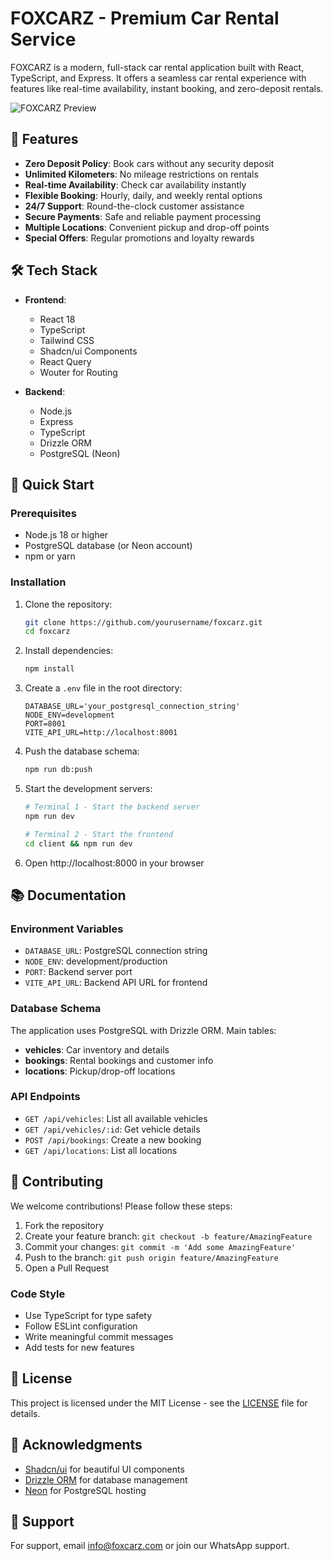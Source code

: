 # FOXCARZ - Premium Car Rental Service

FOXCARZ is a modern, full-stack car rental application built with React, TypeScript, and Express. It offers a seamless car rental experience with features like real-time availability, instant booking, and zero-deposit rentals.

![FOXCARZ Preview](preview.png)

## 🚀 Features

- **Zero Deposit Policy**: Book cars without any security deposit
- **Unlimited Kilometers**: No mileage restrictions on rentals
- **Real-time Availability**: Check car availability instantly
- **Flexible Booking**: Hourly, daily, and weekly rental options
- **24/7 Support**: Round-the-clock customer assistance
- **Secure Payments**: Safe and reliable payment processing
- **Multiple Locations**: Convenient pickup and drop-off points
- **Special Offers**: Regular promotions and loyalty rewards

## 🛠️ Tech Stack

- **Frontend**:
  - React 18
  - TypeScript
  - Tailwind CSS
  - Shadcn/ui Components
  - React Query
  - Wouter for Routing

- **Backend**:
  - Node.js
  - Express
  - TypeScript
  - Drizzle ORM
  - PostgreSQL (Neon)

## 🚀 Quick Start

### Prerequisites

- Node.js 18 or higher
- PostgreSQL database (or Neon account)
- npm or yarn

### Installation

1. Clone the repository:
   ```bash
   git clone https://github.com/yourusername/foxcarz.git
   cd foxcarz
   ```

2. Install dependencies:
   ```bash
   npm install
   ```

3. Create a `.env` file in the root directory:
   ```env
   DATABASE_URL='your_postgresql_connection_string'
   NODE_ENV=development
   PORT=8001
   VITE_API_URL=http://localhost:8001
   ```

4. Push the database schema:
   ```bash
   npm run db:push
   ```

5. Start the development servers:
   ```bash
   # Terminal 1 - Start the backend server
   npm run dev

   # Terminal 2 - Start the frontend
   cd client && npm run dev
   ```

6. Open http://localhost:8000 in your browser

## 📚 Documentation

### Environment Variables

- `DATABASE_URL`: PostgreSQL connection string
- `NODE_ENV`: development/production
- `PORT`: Backend server port
- `VITE_API_URL`: Backend API URL for frontend

### Database Schema

The application uses PostgreSQL with Drizzle ORM. Main tables:

- **vehicles**: Car inventory and details
- **bookings**: Rental bookings and customer info
- **locations**: Pickup/drop-off locations

### API Endpoints

- `GET /api/vehicles`: List all available vehicles
- `GET /api/vehicles/:id`: Get vehicle details
- `POST /api/bookings`: Create a new booking
- `GET /api/locations`: List all locations

## 🤝 Contributing

We welcome contributions! Please follow these steps:

1. Fork the repository
2. Create your feature branch: `git checkout -b feature/AmazingFeature`
3. Commit your changes: `git commit -m 'Add some AmazingFeature'`
4. Push to the branch: `git push origin feature/AmazingFeature`
5. Open a Pull Request

### Code Style

- Use TypeScript for type safety
- Follow ESLint configuration
- Write meaningful commit messages
- Add tests for new features

## 📄 License

This project is licensed under the MIT License - see the [LICENSE](LICENSE) file for details.

## 🙏 Acknowledgments

- [Shadcn/ui](https://ui.shadcn.com/) for beautiful UI components
- [Drizzle ORM](https://orm.drizzle.team/) for database management
- [Neon](https://neon.tech) for PostgreSQL hosting

## 🤝 Support

For support, email info@foxcarz.com or join our WhatsApp support.